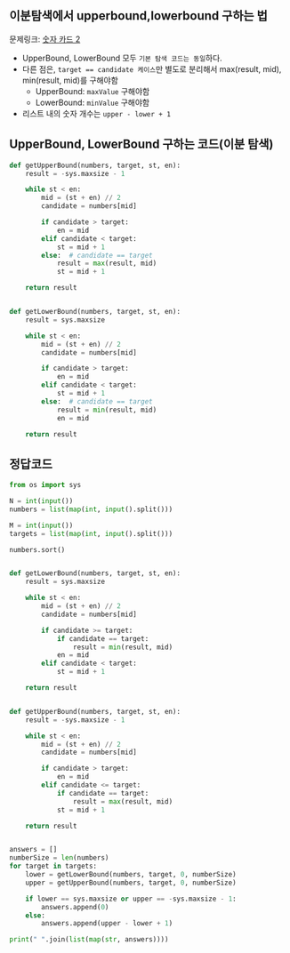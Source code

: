 ## 이분탐색에서 upperbound,lowerbound 구하는 법

문제링크: [숫자 카드 2](https://www.acmicpc.net/problem/10816)

- UpperBound, LowerBound 모두 `기본 탐색 코드는 동일`하다.
- 다른 점은, `target == candidate 케이스`만 별도로 분리해서 max(result, mid), min(result, mid)를 구해야함
  - UpperBound: `maxValue` 구해야함
  - LowerBound: `minValue` 구해야함
- 리스트 내의 숫자 개수는 `upper - lower + 1`

## UpperBound, LowerBound 구하는 코드(이분 탐색)

```python
def getUpperBound(numbers, target, st, en):
    result = -sys.maxsize - 1

    while st < en:
        mid = (st + en) // 2
        candidate = numbers[mid]

        if candidate > target:
            en = mid
        elif candidate < target:
            st = mid + 1
        else:  # candidate == target
            result = max(result, mid)
            st = mid + 1

    return result


def getLowerBound(numbers, target, st, en):
    result = sys.maxsize

    while st < en:
        mid = (st + en) // 2
        candidate = numbers[mid]

        if candidate > target:
            en = mid
        elif candidate < target:
            st = mid + 1
        else:  # candidate == target
            result = min(result, mid)
            en = mid

    return result
```

## 정답코드

```python
from os import sys

N = int(input())
numbers = list(map(int, input().split()))

M = int(input())
targets = list(map(int, input().split()))

numbers.sort()


def getLowerBound(numbers, target, st, en):
    result = sys.maxsize

    while st < en:
        mid = (st + en) // 2
        candidate = numbers[mid]

        if candidate >= target:
            if candidate == target:
                result = min(result, mid)
            en = mid
        elif candidate < target:
            st = mid + 1

    return result


def getUpperBound(numbers, target, st, en):
    result = -sys.maxsize - 1

    while st < en:
        mid = (st + en) // 2
        candidate = numbers[mid]

        if candidate > target:
            en = mid
        elif candidate <= target:
            if candidate == target:
                result = max(result, mid)
            st = mid + 1

    return result


answers = []
numberSize = len(numbers)
for target in targets:
    lower = getLowerBound(numbers, target, 0, numberSize)
    upper = getUpperBound(numbers, target, 0, numberSize)

    if lower == sys.maxsize or upper == -sys.maxsize - 1:
        answers.append(0)
    else:
        answers.append(upper - lower + 1)

print(" ".join(list(map(str, answers))))
```
